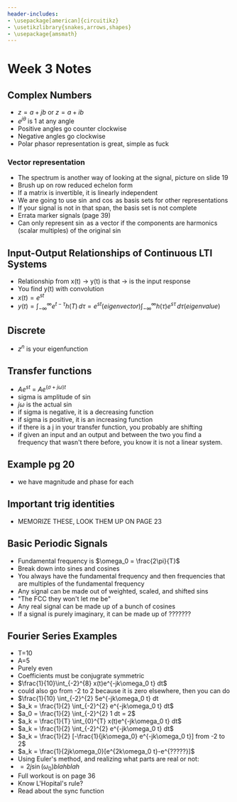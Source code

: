 ```yaml
---
header-includes:
- \usepackage[american]{circuitikz}
- \usetikzlibrary{snakes,arrows,shapes}
- \usepackage{amsmath}
---
```

# Week 3 Notes

## Complex Numbers
* $z=a+jb$ or $z=a+ib$
* $e^{j\theta}$ is 1 at any angle
* Positive angles go counter clockwise
* Negative angles go clockwise
* Polar phasor representation is great, simple as fuck

### Vector representation
* The spectrum is another way of looking at the signal, picture on slide 19
* Brush up on row reduced echelon form
* If a matrix is invertible, it is linearly independent
* We are going to use $\sin$ and $\cos$ as basis sets for other representations
* If your signal is not in that span, the basis set is not complete
* Errata marker signals (page 39)
* Can only represent $\sin$ as a vector if the components are harmonics (scalar multiples) of the original $\sin$

## Input-Output Relationships of Continuous LTI Systems 
* Relationship from x(t) -> y(t) is that -> is the input response
* You find y(t) with convolution
* $x(t)=e^{st}$
* $y(t)=\int_{- \infty}^{\infty} e^{t-\tau} h(T)\,d\tau = e^{st} (eigenvector) \int_{-\infty}^{\infty}h(\tau)e^{s\tau}\,d\tau (eigenvalue)$

## Discrete
* $z^n$ is your eigenfunction

## Transfer functions
* $Ae^{st}$ = $Ae^{(\sigma + j\omega)t}$
* sigma is amplitude of sin
* $j\omega$ is the actual sin
* if sigma is negative, it is a decreasing function
* if sigma is positive, it is an increasing function
* if there is a j in your transfer function, you probably are shifting
* if given an input and an output and between the two you find a frequency that wasn't there before, you know it is not a linear system.

## Example pg 20
* we have magnitude and phase for each

## Important trig identities
* MEMORIZE THESE, LOOK THEM UP ON PAGE 23

## Basic Periodic Signals
* Fundamental frequency is $\omega_0 = \frac{2\pi}{T}$
* Break down into sines and cosines
* You always have the fundamental frequency and then frequencies that are multiples of the fundamental frequency
* Any signal can be made out of weighted, scaled, and shifted sins
* "The FCC they won't let me be"
* Any real signal can be made up of a bunch of cosines
* If a signal is purely imaginary, it can be made up of ???????

## Fourier Series Examples
* T=10
* A=5
* Purely even
* Coefficients must be conjugrate symmetric
* $\frac{1}{10}\int_{-2}^{8} x(t)e^{-jk\omega_0 t} dt$
* could also go from -2 to 2 because it is zero elsewhere, then you can do
* $\frac{1}{10} \int_{-2}^{2} 5e^{-jk\omega_0 t} dt
* $a_k = \frac{1}{2} \int_{-2}^{2} e^{-jk\omega_0 t} dt$
* $a_0 = \frac{1}{2} \int_{-2}^{2} 1 dt = 2$
* $a_k = \frac{1}{T} \int_{0}^{T} x(t)e^{-jk\omega_0 t} dt$
* $a_k = \frac{1}{2} \int_{-2}^{2} e^{-jk\omega_0 t} dt$
* $a_k = \frac{1}{2} [-\frac{1}{jk\omega_0} e^{-jk\omega_0 t}] from -2 to 2$
* $a_k = \frac{1}{2jk\omega_0}[e^{2k\omega_0 t}-e^{?????}]$
* Using Euler's method, and realizing what parts are real or not:
* $=2j \sin(\omega_0) blah blah$
* Full workout is on page 36
* Know L'Hopital's rule?
* Read about the sync function
